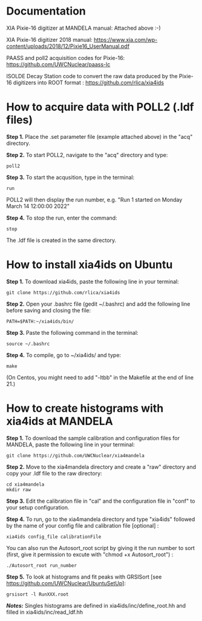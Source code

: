 # Documentation

XIA Pixie-16 digitizer at MANDELA manual: Attached above :-)

XIA Pixie-16 digitizer 2018 manual: https://www.xia.com/wp-content/uploads/2018/12/Pixie16_UserManual.pdf

PAASS and poll2 acquisition codes for Pixie-16: https://github.com/UWCNuclear/paass-lc

ISOLDE Decay Station code to convert the raw data produced by the Pixie-16 digitizers into ROOT format : https://github.com/rlica/xia4ids

#  How to acquire data with POLL2 (.ldf files)

**Step 1.** Place the .set parameter file (example attached above) in the "acq" directory.

**Step 2.** To start POLL2, navigate to the "acq" directory and type:

    poll2
   
**Step 3.** To start the acqusition, type in the terminal:

    run

POLL2 will then display the run number, e.g. "Run 1 started on Monday March 14 12:00:00 2022"

**Step 4.** To stop the run, enter the command:

    stop
    
The .ldf file is created in the same directory.    
      
# How to install xia4ids on Ubuntu

**Step 1.**	To download xia4ids, paste the following line in your terminal:

    git clone https://github.com/rlica/xia4ids
    
**Step 2.**	Open your .bashrc file (gedit ~/.bashrc) and add the following line before saving and closing the file:

    PATH=$PATH:~/xia4ids/bin/

**Step 3.**	Paste the following command in the terminal:

    source ~/.bashrc

**Step 4.**	To compile, go to ~/xia4ids/ and type:

    make
    
(On Centos, you might need to add "-ltbb" in the Makefile at the end of line 21.)
   
# How to create histograms with xia4ids at MANDELA

**Step 1.** To download the sample calibration and configuration files for MANDELA, paste the following line in your terminal:

    git clone https://github.com/UWCNuclear/xia4mandela

**Step 2.**	Move to the xia4mandela directory and create a "raw" directory and copy your .ldf file to the raw directory:

    cd xia4mandela
    mkdir raw

**Step 3.**	Edit the calibration file in "cal" and the configuration file in "conf" to your setup configuration.

**Step 4.**	To run, go to the xia4mandela directory and type "xia4ids" followed by the name of your config file and calibration file [optional] :

    xia4ids config_file calibrationFile
    
You can also run the Autosort_root script by giving it the run number to sort (first, give it permission to excute with "chmod +x Autosort_root") : 

    ./Autosort_root run_number

**Step 5.**	To look at histograms and fit peaks with GRSISort [see https://github.com/UWCNuclear/UbuntuSetUp]:

    grsisort -l RunXXX.root
    

***Notes:*** Singles histograms are defined in xia4ids/inc/define_root.hh and filled in xia4ids/inc/read_ldf.hh
 
